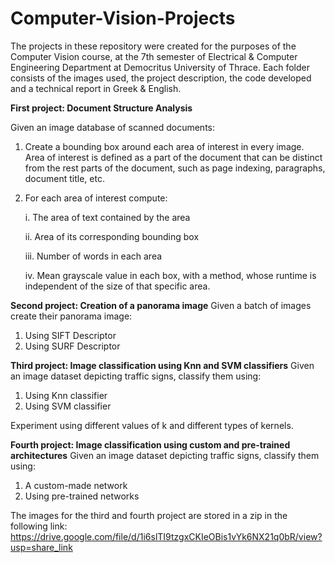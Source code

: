 # Computer-Vision-Projects
The projects in these repository were created for the purposes of the Computer Vision course, at the 7th semester of Electrical &amp; Computer Engineering Department at Democritus University of Thrace. Each folder consists of the images used, the project description, the code developed and a technical report in Greek &amp; English.



<b>First project: Document Structure Analysis</b>

Given an image database of scanned documents:
1) Create a bounding box around each area of interest in every image. Area of interest is defined as a part of the document that can be distinct from the rest parts of the document, such as page indexing, paragraphs, document title, etc.
2) For each area of interest compute:
  
     i. The area of text contained by the area

     ii. Area of its corresponding bounding box

     iii. Number of words in each area

     iv. Mean grayscale value in each box, with a method, whose runtime is independent of the size of that specific area.

<b>Second project: Creation of a panorama image</b>
Given a batch of images create their panorama image:
1) Using SIFT Descriptor
2) Using SURF Descriptor

<b>Third project: Image classification using Knn and SVM classifiers</b>
Given an image dataset depicting traffic signs, classify them using:
1) Using Knn classifier
2) Using SVM classifier

Experiment using different values of k and different types of kernels. 

<b>Fourth project: Image classification using custom and pre-trained architectures</b>
Given an image dataset depicting traffic signs, classify them using:
1) A custom-made network
2) Using pre-trained networks

The images for the third and fourth project are stored in a zip in the following link:
https://drive.google.com/file/d/1i6slTI9tzgxCKIeOBis1vYk6NX21q0bR/view?usp=share_link

